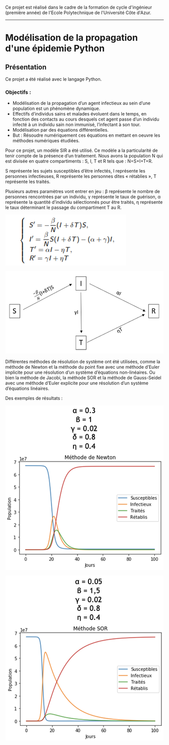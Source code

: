 Ce projet est réalisé dans le cadre de la formation de cycle d'ingénieur (première année) de l'Ecole Polytechnique de l'Université Côte d'Azur.
***
# Modélisation de la propagation d'une épidemie Python

## Présentation
Ce projet a été réalisé avec le langage Python.

### Objectifs :
* Modélisation de la propagation d’un agent infectieux au sein d’une population est un phénomène dynamique.
* Effectifs d’individus sains et malades évoluent dans le temps, en fonction des contacts au cours desquels cet agent passe d’un individu infecté à un individu sain non immunisé, l’infectant à son tour.
* Modélisation par des équations différentielles.
* But : Résoudre numériquement ces équations en mettant en oeuvre les méthodes numériques étudiées.

Pour ce projet, un modèle SIR a été utilisé. Ce modèle a la particularité de tenir compte de la présence d’un traitement. Nous avons la population N qui est divisée en quatre compartiments : S, I, T et R tels que : N=S+I+T+R.

S représente les sujets susceptibles d’être infectés, I représente les personnes infectieuses, R représente les personnes dites « rétablies », T représente les traités.

Plusieurs autres paramètres vont entrer en jeu : β représente le nombre de personnes rencontrées par un individu, γ représente le taux de guérison, α représente la quantité d’individu sélectionnés pour être traités, η représente le taux déterminant le passage du compartiment T au R.

![alt text](https://github.com/JulienChoukroun/Modelisation-de-la-propagation-d-une-epidemie-Python/blob/master/Images/SystemeEquations.png "Système d'équations de départ")

![alt text](https://github.com/JulienChoukroun/Modelisation-de-la-propagation-d-une-epidemie-Python/blob/master/Images/Modele.png "Modèle")

Différentes méthodes de résolution de système ont été utilisées, comme la méthode de Newton et la méthode du point fixe avec une méthode d’Euler implicite pour une résolution d’un système d’équations non-linéaires. Ou bien la méthode de Jacobi, la méthode SOR et la méthode de Gauss-Seidel avec une méthode d’Euler explicite pour une résolution d’un système d’équations linéaires.

Des exemples de résultats :

![alt text](https://github.com/JulienChoukroun/Modelisation-de-la-propagation-d-une-epidemie-Python/blob/master/Images/Resultat1.png "Résultats 1")

![alt text](https://github.com/JulienChoukroun/Modelisation-de-la-propagation-d-une-epidemie-Python/blob/master/Images/Resultat2.png "Résultats 2")
